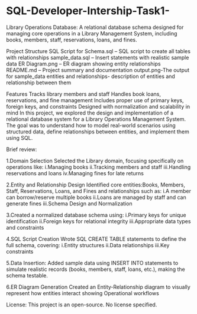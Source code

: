 # SQL-Developer-Intership-Task1-
Library Operations Database:
A relational database schema designed for managing core operations in a Library Management System, including books, members, staff, reservations, loans, and fines.

Project Structure
SQL Script for Schema.sql – SQL script to create all tables with relationships
sample_data.sql – Insert statements with realistic sample data
ER Diagram.png – ER diagram showing entity relationships
README.md – Project summary and documentation
output.png-The output for sample_data
entities and relationships- description of entities and relationship between them 

Features
Tracks library members and staff
Handles book loans, reservations, and fine management
Includes proper use of primary keys, foreign keys, and constraints
Designed with normalization and scalability in mind
In this project, we explored the design and implementation of a relational database system for a Library Operations Management System. The goal was to understand how to model real-world scenarios using structured data, define relationships between entities, and implement them using SQL.

Brief review:

1.Domain Selection
Selected the Library domain, focusing specifically on operations like:
i.Managing books
ii.Tracking members and staff
iii.Handling reservations and loans
iv.Managing fines for late returns

2.Entity and Relationship Design
Identified core entities:Books, Members, Staff, Reservations, Loans, and Fines and relationships such as: 
i.A member can borrow/reserve multiple books
ii.Loans are managed by staff and can generate fines
iii.Schema Design and Normalization

3.Created a normalized database schema using:
i.Primary keys for unique identification
ii.Foreign keys for relational integrity
iii.Appropriate data types and constraints

4.SQL Script Creation
Wrote SQL CREATE TABLE statements to define the full schema, covering:
i.Entity structures
ii.Data relationships
iii.Key constraints

5.Data Insertion:
Added sample data using INSERT INTO statements to simulate realistic records (books, members, staff, loans, etc.), making the schema testable.

6.ER Diagram Generation
Created an Entity-Relationship diagram to visually represent how entities interact showing Operational workflows


License:
This project is an open-source. No license specified.

